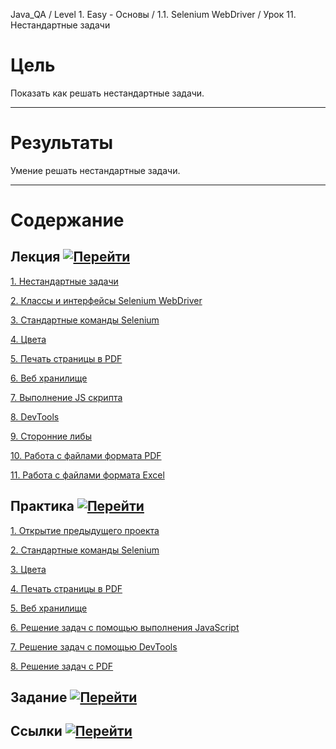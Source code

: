 Java_QA / Level 1. Easy - Основы / 1.1. Selenium WebDriver / Урок 11. Нестандартные задачи

# Цель

Показать как решать нестандартные задачи.

***

# Результаты

Умение решать нестандартные задачи.

***

# Содержание

## Лекция [![Перейти](https://img.shields.io/badge/-%D0%9F%D0%B5%D1%80%D0%B5%D0%B9%D1%82%D0%B8-blue)](1.%20Лекция.md)

[1. Нестандартные задачи](1.%20Лекция.md#1-Нестандартные-задачи)

[2. Классы и интерфейсы Selenium WebDriver](1.%20Лекция.md#2-Классы-и-интерфейсы-Selenium-WebDriver)

[3. Стандартные команды Selenium](1.%20Лекция.md#3-Стандартные-команды-Selenium)

[4. Цвета](1.%20Лекция.md#4-Цвета)

[5. Печать страницы в PDF](1.%20Лекция.md#5-Печать-страницы-в-PDF)

[6. Веб хранилище](1.%20Лекция.md#6-Веб-хранилище)

[7. Выполнение JS скрипта](1.%20Лекция.md#7-Выполнение-JS-скрипта)

[8. DevTools](1.%20Лекция.md#8-DevTools)

[9. Сторонние либы](1.%20Лекция.md#9-Сторонние-либы)

[10. Работа с файлами формата PDF](1.%20Лекция.md#10-Работа-с-файлами-формата-PDF)

[11. Работа с файлами формата Excel](1.%20Лекция.md#11-Работа-с-файлами-формата-Excel)

## Практика [![Перейти](https://img.shields.io/badge/-%D0%9F%D0%B5%D1%80%D0%B5%D0%B9%D1%82%D0%B8-blue)](2.%20Практика.md)

[1. Открытие предыдущего проекта](2.%20Практика.md#1-Открытие-предыдущего-проекта)

[2. Стандартные команды Selenium](2.%20Практика.md#2-Стандартные-команды-Selenium)

[3. Цвета](2.%20Практика.md#3-Цвета)

[4. Печать страницы в PDF](2.%20Практика.md#4-Печать-страницы-в-PDF)

[5. Веб хранилище](2.%20Практика.md#5-Веб-хранилище)

[6. Решение задач с помощью выполнения JavaScript](2.%20Практика.md#6-Решение-задач-с-помощью-выполнения-JavaScript)

[7. Решение задач с помощью DevTools](2.%20Практика.md#7-Решение-задач-с-помощью-DevTools)

[8. Решение задач с PDF](2.%20Практика.md#8-Решение-задач-с-PDF)

## Задание [![Перейти](https://img.shields.io/badge/-%D0%9F%D0%B5%D1%80%D0%B5%D0%B9%D1%82%D0%B8-blue)](3.%20Задание.md)

## Ссылки [![Перейти](https://img.shields.io/badge/-%D0%9F%D0%B5%D1%80%D0%B5%D0%B9%D1%82%D0%B8-blue)](4.%20Ссылки.md)